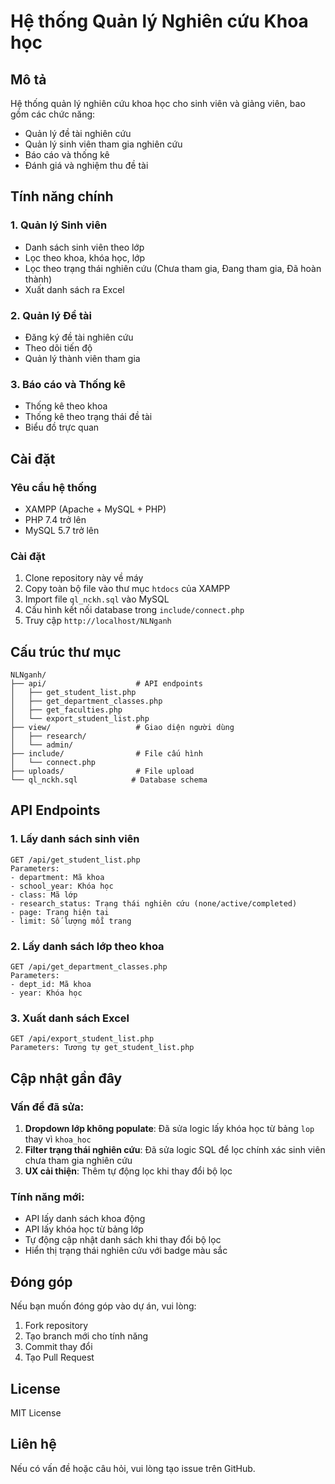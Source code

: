 # Hệ thống Quản lý Nghiên cứu Khoa học

## Mô tả
Hệ thống quản lý nghiên cứu khoa học cho sinh viên và giảng viên, bao gồm các chức năng:
- Quản lý đề tài nghiên cứu
- Quản lý sinh viên tham gia nghiên cứu
- Báo cáo và thống kê
- Đánh giá và nghiệm thu đề tài

## Tính năng chính

### 1. Quản lý Sinh viên
- Danh sách sinh viên theo lớp
- Lọc theo khoa, khóa học, lớp
- Lọc theo trạng thái nghiên cứu (Chưa tham gia, Đang tham gia, Đã hoàn thành)
- Xuất danh sách ra Excel

### 2. Quản lý Đề tài
- Đăng ký đề tài nghiên cứu
- Theo dõi tiến độ
- Quản lý thành viên tham gia

### 3. Báo cáo và Thống kê
- Thống kê theo khoa
- Thống kê theo trạng thái đề tài
- Biểu đồ trực quan

## Cài đặt

### Yêu cầu hệ thống
- XAMPP (Apache + MySQL + PHP)
- PHP 7.4 trở lên
- MySQL 5.7 trở lên

### Cài đặt
1. Clone repository này về máy
2. Copy toàn bộ file vào thư mục `htdocs` của XAMPP
3. Import file `ql_nckh.sql` vào MySQL
4. Cấu hình kết nối database trong `include/connect.php`
5. Truy cập `http://localhost/NLNganh`

## Cấu trúc thư mục

```
NLNganh/
├── api/                    # API endpoints
│   ├── get_student_list.php
│   ├── get_department_classes.php
│   ├── get_faculties.php
│   └── export_student_list.php
├── view/                   # Giao diện người dùng
│   ├── research/
│   └── admin/
├── include/                # File cấu hình
│   └── connect.php
├── uploads/                # File upload
└── ql_nckh.sql            # Database schema
```

## API Endpoints

### 1. Lấy danh sách sinh viên
```
GET /api/get_student_list.php
Parameters:
- department: Mã khoa
- school_year: Khóa học
- class: Mã lớp
- research_status: Trạng thái nghiên cứu (none/active/completed)
- page: Trang hiện tại
- limit: Số lượng mỗi trang
```

### 2. Lấy danh sách lớp theo khoa
```
GET /api/get_department_classes.php
Parameters:
- dept_id: Mã khoa
- year: Khóa học
```

### 3. Xuất danh sách Excel
```
GET /api/export_student_list.php
Parameters: Tương tự get_student_list.php
```

## Cập nhật gần đây

### Vấn đề đã sửa:
1. **Dropdown lớp không populate**: Đã sửa logic lấy khóa học từ bảng `lop` thay vì `khoa_hoc`
2. **Filter trạng thái nghiên cứu**: Đã sửa logic SQL để lọc chính xác sinh viên chưa tham gia nghiên cứu
3. **UX cải thiện**: Thêm tự động lọc khi thay đổi bộ lọc

### Tính năng mới:
- API lấy danh sách khoa động
- API lấy khóa học từ bảng lớp
- Tự động cập nhật danh sách khi thay đổi bộ lọc
- Hiển thị trạng thái nghiên cứu với badge màu sắc

## Đóng góp
Nếu bạn muốn đóng góp vào dự án, vui lòng:
1. Fork repository
2. Tạo branch mới cho tính năng
3. Commit thay đổi
4. Tạo Pull Request

## License
MIT License

## Liên hệ
Nếu có vấn đề hoặc câu hỏi, vui lòng tạo issue trên GitHub.
